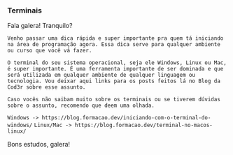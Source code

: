 ### Terminais

Fala galera! Tranquilo?

```Venho passar uma dica rápida e super importante pra quem tá iniciando na área de programação agora. Essa dica serve para qualquer ambiente ou curso que você vá fazer.```


```O terminal do seu sistema operacional, seja ele Windows, Linux ou Mac, é super importante. É uma ferramenta importante de ser dominada e que será utilizada em qualquer ambiente de qualquer linguagem ou tecnologia. Vou deixar aqui links para os posts feitos lá no Blog da Cod3r sobre esse assunto.```

```Caso vocês não saibam muito sobre os terminais ou se tiverem dúvidas sobre o assunto, recomendo que deem uma olhada.```

``` Windows -> https://blog.formacao.dev/iniciando-com-o-terminal-do-windows/ ```
``` Linux/Mac -> https://blog.formacao.dev/terminal-no-macos-linux/ ```

Bons estudos, galera!